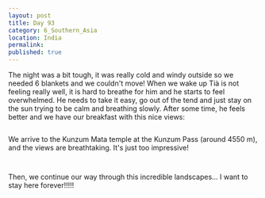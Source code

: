 ```yaml
---
layout: post
title: Day 93
category: 6_Southern_Asia
location: India
permalink: 
published: true
---
```


The night was a bit tough, it was really cold and windy outside so we needed 6 blankets and we couldn't move! When we wake up Tià is not feeling really well, it is hard to breathe for him and he starts to feel overwhelmed. He needs to take it easy, go out of the tend and just stay on the sun trying to be calm and breathing slowly. After some time, he feels better and we have our breakfast with this nice views:

<p><a
href="https://lh3.googleusercontent.com/_YF7I_YaJpuTU8zU8sUXZtmNYAdUtWiJ0qMr6P0RdJOTcBUs5Kt8nqkvJokoT4NBhD-ibEruevIHw5L5ZjE1liAwyNBWQuq82_ZGLvijZOStoLc6vuupWBCwrH8U_7mUEz_CHEBEdcxdropTMR5gKVD_YFw-5yEZsHxzmL6nNBSBXuv6ZoRaB6F5dmCLzLING7RfbkTo-CoeRg1m20GYLYVnh_YqeDczQ_nxITxshZQ28E9r1MSGf3vQEX5hJ0HrUJwlHij0gqjutVGsOjhIuQEiY-GG3x-UwUlqlZ175kqsGv4_RPxRfskjkML_kjdM4stXrQSogFEzc5PzEPOpRSP4GHwMjZarTlH8hIQXfV-gHBPnKIZoPEOvH3eiXEz1HbCdWvuyym4WTH5OUQkhE_95lDggD8GJmezBr2CPUJMXhwMJHLu4Yjn9ufe_MvdNJtV1OHhTn6mIE5A061_wpJTydeJ4BpO6-YJS_rCS4gZHyTHUuVSaIMYRkKfbXBkyd1PmCnK40vXYPQ6x0nHAi_TQMN7JodThiDn6F9IY4-PKUBihOzM54YMOgfcSF2xOz24G7wFAinWIh4corMBOLBo-4VWi9Afb6Hr1qjwVTj9zkQrH3e-Ye92qBl_S2fllQK_H4dO34-B45ZlrgCX-40wpgrv1FB0Vcx7EW2mm55ylvfRM4TFOB0Y-BA=w669-h502-no"><img 
src="https://lh3.googleusercontent.com/_YF7I_YaJpuTU8zU8sUXZtmNYAdUtWiJ0qMr6P0RdJOTcBUs5Kt8nqkvJokoT4NBhD-ibEruevIHw5L5ZjE1liAwyNBWQuq82_ZGLvijZOStoLc6vuupWBCwrH8U_7mUEz_CHEBEdcxdropTMR5gKVD_YFw-5yEZsHxzmL6nNBSBXuv6ZoRaB6F5dmCLzLING7RfbkTo-CoeRg1m20GYLYVnh_YqeDczQ_nxITxshZQ28E9r1MSGf3vQEX5hJ0HrUJwlHij0gqjutVGsOjhIuQEiY-GG3x-UwUlqlZ175kqsGv4_RPxRfskjkML_kjdM4stXrQSogFEzc5PzEPOpRSP4GHwMjZarTlH8hIQXfV-gHBPnKIZoPEOvH3eiXEz1HbCdWvuyym4WTH5OUQkhE_95lDggD8GJmezBr2CPUJMXhwMJHLu4Yjn9ufe_MvdNJtV1OHhTn6mIE5A061_wpJTydeJ4BpO6-YJS_rCS4gZHyTHUuVSaIMYRkKfbXBkyd1PmCnK40vXYPQ6x0nHAi_TQMN7JodThiDn6F9IY4-PKUBihOzM54YMOgfcSF2xOz24G7wFAinWIh4corMBOLBo-4VWi9Afb6Hr1qjwVTj9zkQrH3e-Ye92qBl_S2fllQK_H4dO34-B45ZlrgCX-40wpgrv1FB0Vcx7EW2mm55ylvfRM4TFOB0Y-BA=w669-h502-no" class="oversize" alt=""></a></p>

We arrive to the Kunzum Mata temple at the Kunzum Pass (around 4550 m), and the views are breathtaking. It's just too impressive!

<p><a
href="https://lh3.googleusercontent.com/Q4DPLIHwu9FOvm31onybS98dt6s9qcHXxWOpo38Au7RCb_3jJpQ9DVwcaIoF84_O_CWTMpjDCcMEH6yuU8DG4tK2zYe1GNDRbT68nLGG90fv12h47qyJ8SRf2ZWelmAQnjqsSjMen5Rr8QOgQE6G8Gn1C0cCb7wOfYu91U7tZZR_dUTyjA35H0qRbOv7Mf-49Wae-mDljDD_5rsnh47gRGmsLsafR7_0TUfarJDw_iEZCKAUb32mOyARo0s0B01-un2Sj89GkpEeksp2W050ysgFaeE82HhvP_ZxpdOcdAOBOfqRZpAoVycBAJOY4ggefQGpNmEt_VJC0K6Zga0-Vp3XpQZGbhlRpteiDoltcCnSTY5WTeasvblaCX7p3qr2mFuwGtpXyaWHTd1V6kjz0IItlvxctfPyXcooBIRTWopWA7Qz3-IwojsRocqjB2Uuab90bA3vmWUP3zgOcFz500lnAL-XKb9ctd8F6rVLw8Z5eUt-mhJofLHGGsMlYIfzPA6j7a0EFcOctio_l4JEM-qHeazUKnU0McymEXAVV4xHhQr0L7bQzsJdc15kOulzC94cmumome5h5UQu_tV1T5iBc03q-Wbm5c5iuSbz2pSK8ioo2w1DqSeKtQ7ZsdBwpanf8fDtP_Bsq7BEultjFoZdbqtpz6L63k3TmhtUyIIb9ud4STF6hbu7Dw=w836-h627-no"><img 
src="https://lh3.googleusercontent.com/Q4DPLIHwu9FOvm31onybS98dt6s9qcHXxWOpo38Au7RCb_3jJpQ9DVwcaIoF84_O_CWTMpjDCcMEH6yuU8DG4tK2zYe1GNDRbT68nLGG90fv12h47qyJ8SRf2ZWelmAQnjqsSjMen5Rr8QOgQE6G8Gn1C0cCb7wOfYu91U7tZZR_dUTyjA35H0qRbOv7Mf-49Wae-mDljDD_5rsnh47gRGmsLsafR7_0TUfarJDw_iEZCKAUb32mOyARo0s0B01-un2Sj89GkpEeksp2W050ysgFaeE82HhvP_ZxpdOcdAOBOfqRZpAoVycBAJOY4ggefQGpNmEt_VJC0K6Zga0-Vp3XpQZGbhlRpteiDoltcCnSTY5WTeasvblaCX7p3qr2mFuwGtpXyaWHTd1V6kjz0IItlvxctfPyXcooBIRTWopWA7Qz3-IwojsRocqjB2Uuab90bA3vmWUP3zgOcFz500lnAL-XKb9ctd8F6rVLw8Z5eUt-mhJofLHGGsMlYIfzPA6j7a0EFcOctio_l4JEM-qHeazUKnU0McymEXAVV4xHhQr0L7bQzsJdc15kOulzC94cmumome5h5UQu_tV1T5iBc03q-Wbm5c5iuSbz2pSK8ioo2w1DqSeKtQ7ZsdBwpanf8fDtP_Bsq7BEultjFoZdbqtpz6L63k3TmhtUyIIb9ud4STF6hbu7Dw=w836-h627-no" class="oversize" alt=""></a></p>

<p><a
href="https://lh3.googleusercontent.com/gW32XeEmNiqtJQ-_PRp8os8xN987oyFJyx8neu7TaWO42ZMiZiFaRQDz6W_vcCTYJA0LaYM3fH5J-O_yrTO-EkmA-i_-ZG-Be9nQVjuJnq5-u5SkvgUxU5XUV0WzzWvETsuYKX57G_OBi0udw9luiIM6sb_oyKdidSHjKkvQ52VZ9HYy022Po8lszQ25JFWrluNOBvASyEhMsVf0-8BGCfs6PiLNsS_eYbyvcAeP3kMBmKzy_OU0YzpPRjKFLlv-UWjY4qONec2gX98Cs3LF6EFKeV5kc6-41T6Kv2xVUJcTvVAqNRwGJYRZlFn64LAk5b1Im8j6lSiWLnU6hqU3BemF3RdR6aTxeb_rJKKkvTIntYPgpA0gTVetCiDmG_XmJZhIV1NlEvwTVK7siqKTAIX2-9eB3K1xXus3T2SLjUmF31jb5Yn4pU7Lwy0FoCSlTT5VLde_thVrRI8ko0P7io_6o1NoYPUP8zzo9SpTtYdQYseRYWjPTBxDULwXK1yfL-iGRknhjcB4g7k1xkBr1spJhgAaFya8rc-wYaC5Q5rw5M_i2ialwKMkCCpUIwxaG6dZOg8oj10xHqkhX0D_XH_vEWUnCykASOGCMKaI5TQhqffjixkd840DpkZcDJ3pH4dvfWX8TZ2SL5l74ZEaYGnbA-EGlFfBoT8ucfcSCI1PIWONIlsMzAbUcw=w836-h627-no"><img 
src="https://lh3.googleusercontent.com/gW32XeEmNiqtJQ-_PRp8os8xN987oyFJyx8neu7TaWO42ZMiZiFaRQDz6W_vcCTYJA0LaYM3fH5J-O_yrTO-EkmA-i_-ZG-Be9nQVjuJnq5-u5SkvgUxU5XUV0WzzWvETsuYKX57G_OBi0udw9luiIM6sb_oyKdidSHjKkvQ52VZ9HYy022Po8lszQ25JFWrluNOBvASyEhMsVf0-8BGCfs6PiLNsS_eYbyvcAeP3kMBmKzy_OU0YzpPRjKFLlv-UWjY4qONec2gX98Cs3LF6EFKeV5kc6-41T6Kv2xVUJcTvVAqNRwGJYRZlFn64LAk5b1Im8j6lSiWLnU6hqU3BemF3RdR6aTxeb_rJKKkvTIntYPgpA0gTVetCiDmG_XmJZhIV1NlEvwTVK7siqKTAIX2-9eB3K1xXus3T2SLjUmF31jb5Yn4pU7Lwy0FoCSlTT5VLde_thVrRI8ko0P7io_6o1NoYPUP8zzo9SpTtYdQYseRYWjPTBxDULwXK1yfL-iGRknhjcB4g7k1xkBr1spJhgAaFya8rc-wYaC5Q5rw5M_i2ialwKMkCCpUIwxaG6dZOg8oj10xHqkhX0D_XH_vEWUnCykASOGCMKaI5TQhqffjixkd840DpkZcDJ3pH4dvfWX8TZ2SL5l74ZEaYGnbA-EGlFfBoT8ucfcSCI1PIWONIlsMzAbUcw=w836-h627-no" class="oversize" alt=""></a></p>

Then, we continue our way through this incredible landscapes... I want to stay here forever!!!!!

<p><a
href="https://lh3.googleusercontent.com/d2hqdCiqAsY_ck9tMwzwVW1xJ4Xml-xE9tpBLEQUFKsUvqQBUxKVYl9OCGL0O8QTvTh4ARESGWFmNskjgozUclX0tdxzoV44gwyLYnM7YmHRe-kl4F_MmrbhmrpjdVVKArV3H1jwtz37u5kTGWfCcqBBXJc__-eXVO2w0vX0-051jaYSGh-jiviglW0rR2fTvOjzU_f_6Jx8yZm7kh1BNKJO571PfnSHbmXMWbqt83MnOuwdggpIQPL-H5RPXXEBy5ck0yRqrIAzur7vfmcY_9IO7se3TU_29aZ4g9JHZ-HMPNsUAlW5j7-Zqmk7KayyWzMElh8kAleGmYQFWCKKAi78UpIWE_LFzr6V7L0VaKeYZk-D5xBS_HwDLSXgdM51d7ayYb81XySYJbLVk7WdsVL_wefPNNGJ8cY4AQ-tPOMNHhjuaqLTptdf9KxDY1BQLNDpsLC7W_6pkJOO5ffvZT7qAPwvCsmeUs6a5WpQ9U92AO7E4jmCkEWP53ieudHZx_HXAl2ZdMkl86VdsgAAqZVBnWsh_nphMAq5Qgx9s0CVWbOIYYwEVl29UkujalL1wMXxwDDQwbIO7hDd_-S7mVuvXhIsp8smOT7Le7keVGMIe1d0EY1-2lNaG0sybs8vSwKH7I5SEkOBgxxKIWnTuFtRRIBwSwIbaV5EIJopYITbPVlUq5ztQKraYQ=w836-h627-no"><img 
src="https://lh3.googleusercontent.com/d2hqdCiqAsY_ck9tMwzwVW1xJ4Xml-xE9tpBLEQUFKsUvqQBUxKVYl9OCGL0O8QTvTh4ARESGWFmNskjgozUclX0tdxzoV44gwyLYnM7YmHRe-kl4F_MmrbhmrpjdVVKArV3H1jwtz37u5kTGWfCcqBBXJc__-eXVO2w0vX0-051jaYSGh-jiviglW0rR2fTvOjzU_f_6Jx8yZm7kh1BNKJO571PfnSHbmXMWbqt83MnOuwdggpIQPL-H5RPXXEBy5ck0yRqrIAzur7vfmcY_9IO7se3TU_29aZ4g9JHZ-HMPNsUAlW5j7-Zqmk7KayyWzMElh8kAleGmYQFWCKKAi78UpIWE_LFzr6V7L0VaKeYZk-D5xBS_HwDLSXgdM51d7ayYb81XySYJbLVk7WdsVL_wefPNNGJ8cY4AQ-tPOMNHhjuaqLTptdf9KxDY1BQLNDpsLC7W_6pkJOO5ffvZT7qAPwvCsmeUs6a5WpQ9U92AO7E4jmCkEWP53ieudHZx_HXAl2ZdMkl86VdsgAAqZVBnWsh_nphMAq5Qgx9s0CVWbOIYYwEVl29UkujalL1wMXxwDDQwbIO7hDd_-S7mVuvXhIsp8smOT7Le7keVGMIe1d0EY1-2lNaG0sybs8vSwKH7I5SEkOBgxxKIWnTuFtRRIBwSwIbaV5EIJopYITbPVlUq5ztQKraYQ=w836-h627-no" class="oversize" alt=""></a></p>

<p><a
href="https://lh3.googleusercontent.com/AlBJ1g2js-nprWzXvAldlQtTXo9Do7n1i0PqllgV88VlzVGf85u_HovNctcDOG2qTRSF6huJnZJfpbsSq0NH_KrdXVrR95wKsUJ0QP4zE_APBqh2D2AwRx5BcIGOxqfu4ScAMpuX4bJ7QihwgVUuSWt2G5eH9L5fXw6T9Wp0IlmsTSq178yl2J-tCbtCgeltgcWv6TpkE99ov4Lghp3Wdm7aVGghMUkbCvSTaOwPG9a8WqejumAmItVCSHw58N7Zy6owu30sAIt9UURDK3U8XIsM3-bcuZLc1AYZBxxftCwKsIWK0-dtwfR-q-Pf0ZjtV164tTR38eD-n9hgleg25zsAeE4X5DcTAzteChJttplyNKKUHigmqi-Ybgu02wVgLEDxVSdsSZ6F9Ao29ha4twqWySASkpAH1oZexpZgSAR0gmcmQ6rrvuRbRGXeZpPFyIcQZqPfg9MniyEDsthjDUwFf77DwI3rzR6Dh8pficlMKjOi3hgCZL0lx5nWCAc1SkSxLM_Qq_w8isx5h_cuPYBVfMTh1_4ptO-KpwF6w0fwaTtPCDBABZ9mWiTYAYdx2IY_HQvmJLBVYfGVo0u00Y9664yyDFUX_XNCWZabbXM9VIB_jy686A120olluiMm_Sjp61O_IN0i9j7UpCjp0M58dUIkBwL9THAMSeNf8x3lEMDZEHrIC-Wmeg=w669-h502-no"><img 
src="https://lh3.googleusercontent.com/AlBJ1g2js-nprWzXvAldlQtTXo9Do7n1i0PqllgV88VlzVGf85u_HovNctcDOG2qTRSF6huJnZJfpbsSq0NH_KrdXVrR95wKsUJ0QP4zE_APBqh2D2AwRx5BcIGOxqfu4ScAMpuX4bJ7QihwgVUuSWt2G5eH9L5fXw6T9Wp0IlmsTSq178yl2J-tCbtCgeltgcWv6TpkE99ov4Lghp3Wdm7aVGghMUkbCvSTaOwPG9a8WqejumAmItVCSHw58N7Zy6owu30sAIt9UURDK3U8XIsM3-bcuZLc1AYZBxxftCwKsIWK0-dtwfR-q-Pf0ZjtV164tTR38eD-n9hgleg25zsAeE4X5DcTAzteChJttplyNKKUHigmqi-Ybgu02wVgLEDxVSdsSZ6F9Ao29ha4twqWySASkpAH1oZexpZgSAR0gmcmQ6rrvuRbRGXeZpPFyIcQZqPfg9MniyEDsthjDUwFf77DwI3rzR6Dh8pficlMKjOi3hgCZL0lx5nWCAc1SkSxLM_Qq_w8isx5h_cuPYBVfMTh1_4ptO-KpwF6w0fwaTtPCDBABZ9mWiTYAYdx2IY_HQvmJLBVYfGVo0u00Y9664yyDFUX_XNCWZabbXM9VIB_jy686A120olluiMm_Sjp61O_IN0i9j7UpCjp0M58dUIkBwL9THAMSeNf8x3lEMDZEHrIC-Wmeg=w669-h502-no" class="oversize" alt=""></a></p>

<p><a
href="https://lh3.googleusercontent.com/MlZFDvRsukChZy_PpIk9uTPdZlwVYhSRQegwMuQGPlbiYRscS5y9qJHqFsOXOYMxQeiNAcjEOSNvsSqvN2OWHhTVVE8ftvYtlOWNpuU8I8amV4wcmzi-1NWubFZSXA_a5kvbKw1O4KmYPKKZq5KYBLXM9zLgoT47eNWa7N8wzxg90IM6-X-_bRslgHI9YzASDVRcV4LC6tdJwP8NcI673XIfT39oJ_39BnnPB8lH6B8Q2nUSkXbc2Dyblucdus9yVuqnFH0WmJc-FnRXw55CwG_riy2OrY52Qlq52nv2P53HVBSNReaoD-PbDPQw0h8YJC0Feb5dlusiwQPB95gkXYTWn7RYJ2TEW6Q7mRzvVoFH62QVwgiAY_6bWW419aV8IxNHm8TNsukiB68zUdnFweDQu1V982WMHmamQngCs1PEeiCf-8cXnmj_UHM4wVGEJsWBw8ihJDcVpjUVH_iXnFaQall8Vxj9cZvzY4T40WpEKS2UeY3z9W24QdVJWgr72mtnKiGV7IvoKSz2wgL93tg78dViCGy_yqKQhEvaYefa-XMPKXwmlqfhAkdQ9h8B7op1HnKEi_-PoFxvlsqSneatidLcvVosQafl6x8X1oWcPw6rL5Zdt-hDeFwPv_dX5meGD4toMK-UkGPsgGkPf7wgK9jX5vGcEC_-Hmh-vqrYz6dpqC-5FOx1GA=w669-h502-no"><img 
src="https://lh3.googleusercontent.com/MlZFDvRsukChZy_PpIk9uTPdZlwVYhSRQegwMuQGPlbiYRscS5y9qJHqFsOXOYMxQeiNAcjEOSNvsSqvN2OWHhTVVE8ftvYtlOWNpuU8I8amV4wcmzi-1NWubFZSXA_a5kvbKw1O4KmYPKKZq5KYBLXM9zLgoT47eNWa7N8wzxg90IM6-X-_bRslgHI9YzASDVRcV4LC6tdJwP8NcI673XIfT39oJ_39BnnPB8lH6B8Q2nUSkXbc2Dyblucdus9yVuqnFH0WmJc-FnRXw55CwG_riy2OrY52Qlq52nv2P53HVBSNReaoD-PbDPQw0h8YJC0Feb5dlusiwQPB95gkXYTWn7RYJ2TEW6Q7mRzvVoFH62QVwgiAY_6bWW419aV8IxNHm8TNsukiB68zUdnFweDQu1V982WMHmamQngCs1PEeiCf-8cXnmj_UHM4wVGEJsWBw8ihJDcVpjUVH_iXnFaQall8Vxj9cZvzY4T40WpEKS2UeY3z9W24QdVJWgr72mtnKiGV7IvoKSz2wgL93tg78dViCGy_yqKQhEvaYefa-XMPKXwmlqfhAkdQ9h8B7op1HnKEi_-PoFxvlsqSneatidLcvVosQafl6x8X1oWcPw6rL5Zdt-hDeFwPv_dX5meGD4toMK-UkGPsgGkPf7wgK9jX5vGcEC_-Hmh-vqrYz6dpqC-5FOx1GA=w669-h502-no" class="oversize" alt=""></a></p>

<p><a
href="https://lh3.googleusercontent.com/1HaIXeWYj-rIKHcV-pCfO1Q5tfu5i8eRHfJUBF1lQBYSsmYwjkD0lzqtFqjyMyNQutjyOADfb6HiSr1jJ9e5D43lWA-PdjS52CWDI6dYWOPBDTGNF7fhpun7iq_ejI1OffsxkMFAfeCwQHvP8jaywzRW37x1Wvahz-SbVO3QoT5sOd-AcSJVZrQlK0vL_eHJI8AabGLwrvX-k9-hxkEcOb6vTuosKYwZabaC0uaD34ki938H-z2X0bLRHOkvhIZau5DvMbSp7co46t_8TNW79IzKDwFBnZRCwFWPAdJ40Bt-YxYAGTArzHtTDPP_PuNeZPN3PUK-o9UnPmA7VQR6Y3MXBTmowoyrzYHAb_o4GAdoOT9YwFdmksIqFKWl86B_tYVtNkhyiCFkLnv-Ii5fgCAWDyJeV5_n05fyl7QZDwZsJhrlOm43CNKTkRZHCM5h6cKAt_rqxSMhzEgPWEUTA0OfJYzEqDwGZxPFFDI2AD6GgBkZFM0y1NsrtFmEHizXP7qLWMaKkwPrTkkDrEjmu9DR8OXoB7WoW1iTsaeAuelcrvZvc7dvC-fdNblNFIPS5v3zfOPAaFiH_iPdO2A0pSQAuwxmbmFF6azdv9ljSONEUfFYJ0DMqXkbP3aCJJzNGBAU7ten3iMMMKhi7OFzOn8cH2m2w-pH-lG4jchrdfmDFPqD4VhgddRrQQ=w836-h627-no"><img 
src="https://lh3.googleusercontent.com/1HaIXeWYj-rIKHcV-pCfO1Q5tfu5i8eRHfJUBF1lQBYSsmYwjkD0lzqtFqjyMyNQutjyOADfb6HiSr1jJ9e5D43lWA-PdjS52CWDI6dYWOPBDTGNF7fhpun7iq_ejI1OffsxkMFAfeCwQHvP8jaywzRW37x1Wvahz-SbVO3QoT5sOd-AcSJVZrQlK0vL_eHJI8AabGLwrvX-k9-hxkEcOb6vTuosKYwZabaC0uaD34ki938H-z2X0bLRHOkvhIZau5DvMbSp7co46t_8TNW79IzKDwFBnZRCwFWPAdJ40Bt-YxYAGTArzHtTDPP_PuNeZPN3PUK-o9UnPmA7VQR6Y3MXBTmowoyrzYHAb_o4GAdoOT9YwFdmksIqFKWl86B_tYVtNkhyiCFkLnv-Ii5fgCAWDyJeV5_n05fyl7QZDwZsJhrlOm43CNKTkRZHCM5h6cKAt_rqxSMhzEgPWEUTA0OfJYzEqDwGZxPFFDI2AD6GgBkZFM0y1NsrtFmEHizXP7qLWMaKkwPrTkkDrEjmu9DR8OXoB7WoW1iTsaeAuelcrvZvc7dvC-fdNblNFIPS5v3zfOPAaFiH_iPdO2A0pSQAuwxmbmFF6azdv9ljSONEUfFYJ0DMqXkbP3aCJJzNGBAU7ten3iMMMKhi7OFzOn8cH2m2w-pH-lG4jchrdfmDFPqD4VhgddRrQQ=w836-h627-no" class="oversize" alt=""></a></p>